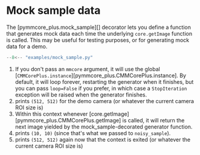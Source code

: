 # Mock sample data

The [pymmcore_plus.mock_sample][] decorator lets you define a function that
generates mock data each time the underlying `core.getImage` function is
called. This may be useful for testing purposes, or for generating mock data
for a demo.

```python linenums="1" title="mock_sample.py"
--8<-- "examples/mock_sample.py"
```

<!-- These comments correspond to the (1), (2) annotations in mock_sample.py. -->
1. If you don't pass an `mmcore` argument, it will use the global
    [`CMMCorePlus.instance`][pymmcore_plus.CMMCorePlus.instance]. By default, it
    will loop forever, restarting the generator when it finishes, but you can
    pass `loop=False` if you prefer, in which case a `StopIteration` exception
    will be raised when the generator finishes.
2. prints `(512, 512)` for the demo camera (or whatever the current camera ROI
    size is)
3. Within this context whenever
    [core.getImage][pymmcore_plus.CMMCorePlus.getImage] is called, it will
    return the next image yielded by the mock_sample-decorated generator
    function.
4. prints `(10, 10)` (since that's what we passed to `noisy_sample`).
5. prints `(512, 512)` again now that the context is exited (or whatever the
    current camera ROI size is)
